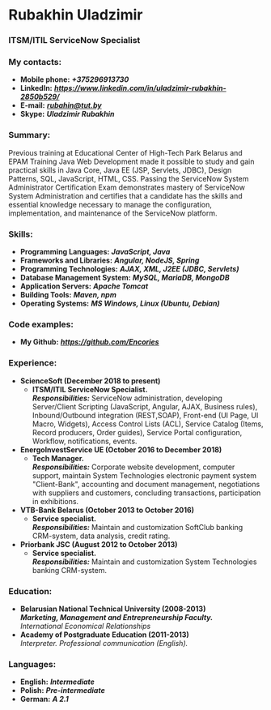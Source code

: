 # Rubakhin Uladzimir
### ITSM/ITIL ServiceNow Specialist

### My contacts:
 * **Mobile phone:** ***+375296913730***
 * **LinkedIn:** ***https://www.linkedin.com/in/uladzimir-rubakhin-2850b529/***
 * **E-mail:** ***rubahin@tut.by***
 * **Skype:** ***Uladzimir Rubakhin***

### Summary:
Previous training at Educational Center of High-Tech Park Belarus and EPAM Training Java Web Development made it possible to study and gain practical skills in Java Core, Java EE (JSP, Servlets, JDBC), Design Patterns, SQL, JavaScript, HTML, CSS.
Passing the ServiceNow System Administrator Certification Exam demonstrates mastery of ServiceNow System Administration and certifies that a candidate has the skills and essential knowledge necessary to manage the configuration, implementation, and maintenance of the ServiceNow platform.  

### Skills:
 * **Programming Languages:** ***JavaScript, Java***
 * **Frameworks and Libraries:** ***Angular, NodeJS, Spring***
 * **Programming Technologies:** ***AJAX, XML, J2EE (JDBC, Servlets)***
 * **Database Management System:** ***MySQL, MariaDB, MongoDB***
 * **Application Servers:** ***Apache Tomcat***
 * **Building Tools:** ***Maven, npm***
 * **Operating Systems:** ***MS Windows, Linux (Ubuntu, Debian)***

### Code examples:
 * **My Github:** ***https://github.com/Encories***
 
 ### Experience:
 * **ScienceSoft (December 2018 to present)**
   * **ITSM/ITIL ServiceNow Specialist.**  
     ***Responsibilities:*** ServiceNow administration, developing Server/Client Scripting (JavaScript, Angular, AJAX, Business rules), Inbound/Outbound integration (REST,SOAP), Front-end (UI Page, UI Macro, Widgets), Access Control Lists (ACL), Service Catalog (Items, Record producers, Order guides), Service Portal configuration, Workflow, notifications, events.
 * **EnergoInvestService UE (October 2016 to December 2018)**
   * **Tech Manager.**  
     ***Responsibilities:*** Corporate website development, computer support, maintain System Technologies electronic payment system "Client-Bank", accounting and document management, negotiations with suppliers and customers, concluding transactions, participation in exhibitions.
 * **VTB-Bank Belarus (October 2013 to October 2016)**
   * **Service specialist.**  
     ***Responsibilities:*** Maintain and customization SoftClub banking CRM-system, data analysis, credit rating.
 * **Priorbank JSC (August 2012 to October 2013)**
   * **Service specialist.**  
     ***Responsibilities:*** Maintain and customization System Technologies banking CRM-system.

 ### Education:
 * **Belarusian National Technical University (2008-2013)**  
   ***Marketing, Management and Entrepreneurship Faculty.***  
   *International Economical Relationships*
 * **Academy of Postgraduate Education (2011-2013)**  
   *Interpreter. Professional communication (English).*
   
 ### Languages:
 * **English:** ***Intermediate***
 * **Polish:** ***Pre-intermediate***
 * **German:** ***A 2.1***
